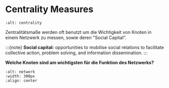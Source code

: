 # Centrality Measures

```{image} images/statement.png
:alt: centrality
```

Zentralitätsmaße werden oft benutzt um die Wichtigkeit von Knoten in einem Netzwerk zu messen, sowie deren "Social Capital".

:::{note}
**Social capital:** opportunities to mobilise social relations to facilitate collective action, problem solving, and information dissemination.
:::

**Welche Knoten sind am wichtigsten für die Funktion des Netzwerks?**
```{image} images/karate_club.png
:alt: network
:width: 300px
:align: center
```


